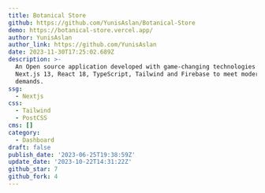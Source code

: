 ```yaml
---
title: Botanical Store
github: https://github.com/YunisAslan/Botanical-Store
demo: https://botanical-store.vercel.app/
author: YunisAslan
author_link: https://github.com/YunisAslan
date: 2023-11-30T17:25:02.689Z
description: >-
  An Open source application developed with game-changing technologies such as
  Next.js 13, React 18, TypeScript, Tailwind and Firebase to meet modern
  demands.
ssg:
  - Nextjs
css:
  - Tailwind
  - PostCSS
cms: []
category:
  - Dashboard
draft: false
publish_date: '2023-06-25T19:38:59Z'
update_date: '2023-10-22T14:31:22Z'
github_star: 7
github_fork: 4
---
```

